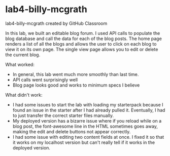 # lab4-billy-mcgrath
lab4-billy-mcgrath created by GitHub Classroom

In this lab, we built an editable blog forum. I used API calls to populate the blog database and call the data for each of the blog posts. The home page renders a list of all the blogs and allows the user to click on each blog to view it on its own page. The single view page allows you to edit or delete the current blog.

What worked:
* In general, this lab went much more smoothly than last time.
* API calls went surprisingly well
* Blog page looks good and works to minimum specs I believe

What didn't work:
* I had some issues to start the lab with loading my starterpack because I found an issue in the starter after I had already pulled it. Eventually, I had to just transfer the correct starter files manually.
* My deployed version has a bizarre issue where if you reload while on a blog post, the font-awesome line in the HTML sometimes goes away, making the edit and delete buttons not appear correctly.
* I had some issue with editing two content fields at once. I fixed it so that it works on my localhost version but can't really tell if it works in the deployed version.
